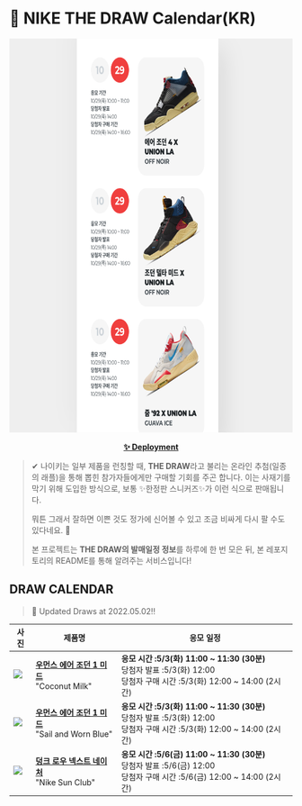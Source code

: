 # 👟 NIKE THE DRAW Calendar(KR)

<div align="center">
  <a href="https://junhoyeo.github.io/NIKE-THE-DRAW-Calendar/">
    <img src="./docs/images/preview.png" alt="Preview image of deployed application" height="700px" width="700px" />
  </a>
</div>

<p align="center">
  <a href="https://junhoyeo.github.io/NIKE-THE-DRAW-Calendar/">
    <strong>✨ Deployment</strong>
  </a>
</p>

> ✔ 나이키는 일부 제품을 런칭할 때, **THE DRAW**라고 불리는 온라인 추첨(일종의 래플)을 통해 뽑힌 참가자들에게만 구매할 기회를 주곤 합니다. 이는 사재기를 막기 위해 도입한 방식으로, 보통 ✨한정판 스니커즈✨가 이런 식으로 판매됩니다.
>
> 뭐튼 그래서 잘하면 이쁜 것도 정가에 신어볼 수 있고 조금 비싸게 다시 팔 수도 있다네요. 🤭
>
> 본 프로젝트는 **THE DRAW의 발매일정 정보**를 하루에 한 번 모은 뒤, 본 레포지토리의 README를 통해 알려주는 서비스입니다!

## DRAW CALENDAR

<!-- DRAW CALENDAR: START -->

> 👟 Updated Draws at 2022.05.02‼️

| 사진 | 제품명 | 응모 일정 |
| --- | ---- | ------- |
| <img src="https://static-breeze.nike.co.kr/kr/ko_kr/cmsstatic/product/BQ6472-121/295b60fc-e7be-4781-a7c5-9dd8a402e63f_primary.jpg?snkrBrowse" width="256" /> | <a href="https://www.nike.com/kr/launch/t/women/fw/basketball/BQ6472-121/vvI6Lg8L/wmns-air-jordan-1-mid"><strong>우먼스 에어 조던 1 미드</strong><br /></a> "Coconut Milk" | <strong>응모 시간 :5/3(화) 11:00 ~ 11:30 (30분)</strong><br />당첨자 발표 :5/3(화) 12:00<br />당첨자 구매 시간 :5/3(화) 12:00 ~ 14:00 (2시간) |
| <img src="https://static-breeze.nike.co.kr/kr/ko_kr/cmsstatic/product/BQ6472-141/7715856b-5fc0-4c16-9463-ee460189e6fe_primary.jpg?snkrBrowse" width="256" /> | <a href="https://www.nike.com/kr/launch/t/women/fw/basketball/BQ6472-141/6wA35cUKSTCY/wmns-air-jordan-1-mid"><strong>우먼스 에어 조던 1 미드</strong><br /></a> "Sail and Worn Blue" | <strong>응모 시간 :5/3(화) 11:00 ~ 11:30 (30분)</strong><br />당첨자 발표 :5/3(화) 12:00<br />당첨자 구매 시간 :5/3(화) 12:00 ~ 14:00 (2시간) |
| <img src="https://static-breeze.nike.co.kr/kr/ko_kr/cmsstatic/product/DV1681-100/36912b95-243f-4d65-a01a-02ce0d6df2e7_primary.jpg?snkrBrowse" width="256" /> | <a href="https://www.nike.com/kr/launch/t/men/fw/nike-sportswear/DV1681-100/AxL43qiH/nike-dunk-low-retro-se-nn"><strong>덩크 로우 넥스트 네이처</strong><br /></a> "Nike Sun Club" | <strong>응모 시간 :5/6(금) 11:00 ~ 11:30 (30분)</strong><br />당첨자 발표 :5/6(금) 12:00<br />당첨자 구매 시간 :5/6(금) 12:00 ~ 14:00 (2시간) |

<!-- DRAW CALENDAR: END -->
